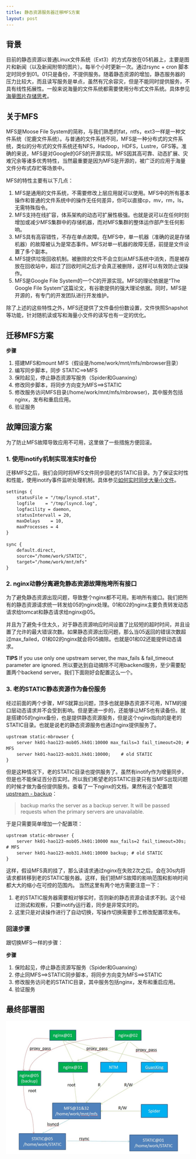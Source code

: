 ```yaml
---
title: 静态资源服务器迁移MFS方案
layout: post
---
```



背景
----

目前的静态资源以普通Linux文件系统（Ext3）的方式存放在05机器上，主要是图片和新闻（以及新闻附带的图片）。每半个小时更新一次。通过rsync + cron 脚本定时同步到01。01只是备份，不提供服务。随着静态资源的增加，静态服务器的压力比较大，而且读写服务是单点，虽然有冗余容灾，但是不能同时提供服务，不具有线性拓展性。一般来说海量的文件系统都需要使用分布式文件系统。具体参见[海量图片存储思考](http://blog.arganzheng.me/posts/finding-a-needle-in-haystack.html)。


关于MFS
-------

MFS是Moose File System的简称，与我们熟悉的fat，ntfs，ext3一样是一种文件系统（驼鹿文件系统）。与普通的文件系统不同，MFS是一种分布式的文件系统，类似的分布式的文件系统还有NFS，Hadoop，HDFS，Lustre，GFS等。准确的来说，MFS是对Google的GFS的开源实现。MFS因其高可靠、动态扩展、灾难冗余等诸多优秀特性，当然最重要是因为MFS是开源的，被广泛的应用于海量文件分布式存贮等场景中。

MFS的特性主要有以下几点：

1. MFS是通用的文件系统，不需要修改上层应用就可以使用。MFS中的所有基本操作和普通的文件系统中的操作无任何差异，你可以直接cp，mv，rm，ls，无需特殊指令。
2. MFS支持在线扩容，体系架构的动态可扩展性极强。也就是说可以在任何时刻增加或减少MFS集群中的存储机器，而对MFS集群的整体运作部产生任何影响。
3. MFS具有高容错性，不存在单点故障。在MFS中，单一机器（准确的说是存储机器）的故障被认为是常态事件。MFS对单一机器的故障无感，前提是文件设置了多个副本。
4. MFS提供垃圾回收机制。被删除的文件不会立刻从MFS系统中消失，而是被存放在回收站中，超过了回收时间之后才会真正被删除，这样可以有效防止误操作。
5. MFS是Google File System的一个C的开源实现。MFS的理论依据是“The Google File System”这篇论文，有谷歌提供的强大理论依据。同时，MFS是开源的，有专门的开发团队进行开发维护。

除了上述的这些特性之外，MFS还提供了文件备份份数设置，文件快照Snapshot等功能，针对随机读或写和海量小文件的读写也有一定的优化。


迁移MFS方案
-----------

**步骤**

1. 搭建MFS和mount MFS（假设是/home/work/mnt/mfs/mbrowser目录） 
2. 编写同步脚本，同步 STATIC==>MFS
3. 保险起见，停止静态资源写服务（Spider和Guanxing）
4. 修改同步脚本，将同步方向变为MFS==>STATIC
5. 修改服务访问MFS目录(/home/work/mnt/mfs/mbrowser)，其中服务包括nginx，发布和重启应用。
6. 验证服务 


故障回滚方案
------------

为了防止MFS故障导致应用不可用，这里做了一些措施方便回滚。

### 1. 使用inotify机制实现准实时备份

迁移MFS之后，我们会同时将MFS文件同步回老的STATIC目录。为了保证实时性和性能，使用inotify事件监听处理机制。具体参见[如何实时同步大量小文件](http://family.baidu.com/portal/techForum/detail?articleId=699596811)。

	settings {
	    statusFile = "/tmp/lsyncd.stat",
	    logfile    = "/tmp/lsyncd.log",
	    logfacility = daemon,
	    statusIntervall = 20,
	    maxDelays    = 10,
	    maxProcesses = 4
	}

	sync {
	    default.direct,
	    source="/home/work/STATIC",
	    target="/home/work/mnt/mfs"
	}

### 2. nginx动静分离避免静态资源故障拖垮所有接口

为了避免静态资源出现问题，导致整个nginx都不可用。影响所有接口。我们把所有的静态资源请求统一转发给05的nginx处理。01和02的nginx主要负责转发动态请求给tomcat和静态请求给nginx@05。

并且为了避免卡住太久，对于静态资源响应时间设置了比较短的超时时间，并且设置了允许的最大错误次数。如果静态资源出现问题，那么当05返回的错误次数超过max_failed，01和02的nginx就会将05摘除。也就是01和02还能提供动态请求。

**TIPS** If you use only one upstream server, the max_fails & fail_timeout parameter are ignored. 所以要达到自动摘除不可用backend服务，至少需要配置两个backend server。我们下面刚好会配置这么一个。


### 3. 老的STATIC静态资源作为备份服务

经过前面的两个步骤，MFS就算出问题，顶多也就是静态资源不可用，NTM的接口层动态请求并不会受到影响。但是更进一步的，还能够让MFS也有读备份。就是搭建05的nginx备份，也是提供静态资源服务，但是这个nginx指向的是老的STATIC目录。也就是说老的静态资源服务也通过nginx提供服务了。

   	upstream static-mbrowser {
      	server hk01-hao123-mob05.hk01:10000 max_fails=3 fail_timeout=20; # MFS
      	server hk01-hao123-mob31.hk01:10000;	# old STATIC
   	}

但是这种情况下，老的STATIC目录也提供服务了。虽然有inotify作为增量同步，但是也不能保证百分百实时。所以我们希望老的STATIC目录只有当MFS出现问题的时候才做为备份提供服务。查看了一下nginx的文档，果然有这个配置项[upstream - backup](http://nginx.org/en/docs/http/ngx_http_upstream_module.html#upstream)：

> backup
>     marks the server as a backup server. It will be passed requests when the primary servers are unavailable.

于是只需要简单增加一个配置项：

   	upstream static-mbrowser {
      	server hk01-hao123-mob05.hk01:10000 max_fails=2 fail_timeout=30s; # MFS
      	server hk01-hao123-mob31.hk01:10000 backup;	# old STATIC
   	}

这样，假设MFS真的挂了，那么读请求通过nginx在失败2次之后，会在30s内将请求都转移到老的STATIC服务器。这样，我们把MFS故障的影响范围和影响时间都大大的缩小在可控的范围内。
当然这里有两个地方需要注意一下：

1. 老的STATIC服务器需要相对够实时，否则新的静态资源会请求不到。这个经过测试和观察，只要inotify运行着，同步是非常实时的。
2. 这里只是对读操作进行了自动切换，写操作切换需要手工修改配置项发布。

### 回滚步骤

跟切换MFS一样的步骤：

**步骤**

1. 保险起见，停止静态资源写服务（Spider和Guanxing）
2. 停止同MFS==>STATIC同步脚本，将同步方向变为MFS==>STATIC
3. 修改服务访问老的STATIC目录，其中服务包括nginx，发布和重启应用。
4. 验证服务 


最终部署图
----------

![MFS](/media/images/MFS.JPG)

